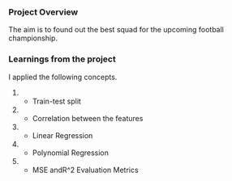 ### Project Overview

 The aim is to found out the best squad for the upcoming football championship.


### Learnings from the project

 I applied the following concepts.

1. - Train-test split
2. - Correlation between the features
3. - Linear Regression
4. - Polynomial Regression
5. - MSE andR^2 Evaluation Metrics


